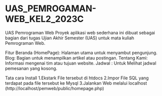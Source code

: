 # UAS_PEMROGAMAN-WEB_KEL2_2023C


UAS Pemrograman Web Proyek aplikasi web sederhana ini dibuat sebagai bagian dari tugas Ujian Akhir Semester (UAS) untuk mata kuliah Pemrograman Web. 

Fitur Beranda (HomePage): Halaman utama untuk menyambut pengunjung. Blog: Bagian untuk menampilkan artikel atau postingan. Tentang Kami: Informasi mengenai tim atau tujuan website. Jadwal : Untuk Melihat jadwal pemesanan yang kosong.

Tata cara Install
1.Ekstark File tersebut di htdocs
2.Impor File SQL yang terdapat pada file tersebut ke Mysql
3.Jalankan Web melalui localhost (http://localhost/pemweb/public/homepage.php)
